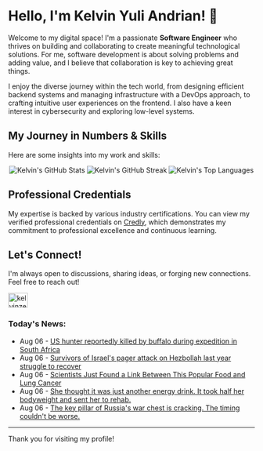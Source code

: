 # Hello, I'm Kelvin Yuli Andrian! 👋

Welcome to my digital space! I'm a passionate **Software Engineer** who thrives on building and collaborating to create meaningful technological solutions. For me, software development is about solving problems and adding value, and I believe that collaboration is key to achieving great things.

I enjoy the diverse journey within the tech world, from designing efficient backend systems and managing infrastructure with a DevOps approach, to crafting intuitive user experiences on the frontend. I also have a keen interest in cybersecurity and exploring low-level systems.

## My Journey in Numbers & Skills

Here are some insights into my work and skills:

<p align="center">
  <img src="https://github-readme-stats.vercel.app/api?username=kelvinzer0&show_icons=true&theme=radical" alt="Kelvin's GitHub Stats" />
  <img src="https://github-readme-streak-stats.herokuapp.com/?user=kelvinzer0&theme=radical" alt="Kelvin's GitHub Streak" />
  <img src="https://github-readme-stats.vercel.app/api/top-langs/?username=kelvinzer0&layout=compact&theme=radical" alt="Kelvin's Top Languages" />
</p>

## Professional Credentials

My expertise is backed by various industry certifications. You can view my verified professional credentials on [Credly](https://www.credly.com/users/kelvin-yuli-andrian/badges), which demonstrates my commitment to professional excellence and continuous learning.

## Let's Connect!

I'm always open to discussions, sharing ideas, or forging new connections. Feel free to reach out!

<p align="left">
    <a href="https://linkedin.com/in/kelvinzero" target="blank"><img align="center" src="https://cdn.jsdelivr.net/npm/simple-icons@3.0.1/icons/linkedin.svg" alt="kelvinzero" height="30" width="40" /></a>
</p>

### Today's News:

<!-- feed start -->
- Aug 06 - [US hunter reportedly killed by buffalo during expedition in South Africa](https://www.yahoo.com/news/articles/us-hunter-reportedly-killed-buffalo-140402193.html)
- Aug 06 - [Survivors of Israel's pager attack on Hezbollah last year struggle to recover](https://www.yahoo.com/news/articles/survivors-israels-pager-attack-hezbollah-130031816.html)
- Aug 06 - [Scientists Just Found a Link Between This Popular Food and Lung Cancer](https://www.yahoo.com/news/articles/scientists-just-found-between-popular-123000229.html)
- Aug 06 - [She thought it was just another energy drink. It took half her bodyweight and sent her to rehab.](https://www.yahoo.com/news/articles/she-thought-just-another-energy-100557845.html)
- Aug 06 - [The key pillar of Russia's war chest is cracking. The timing couldn't be worse.](https://finance.yahoo.com/news/key-pillar-russias-war-chest-073929713.html)
<!-- feed end -->

---

Thank you for visiting my profile!